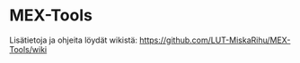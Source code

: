 # MEX-Tools

Lisätietoja ja ohjeita löydät wikistä: https://github.com/LUT-MiskaRihu/MEX-Tools/wiki

